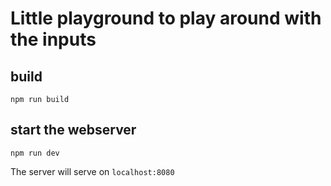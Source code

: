 # Little playground to play around with the inputs

## build
`npm run build`

## start the webserver
`npm run dev`

The server will serve on `localhost:8080`
